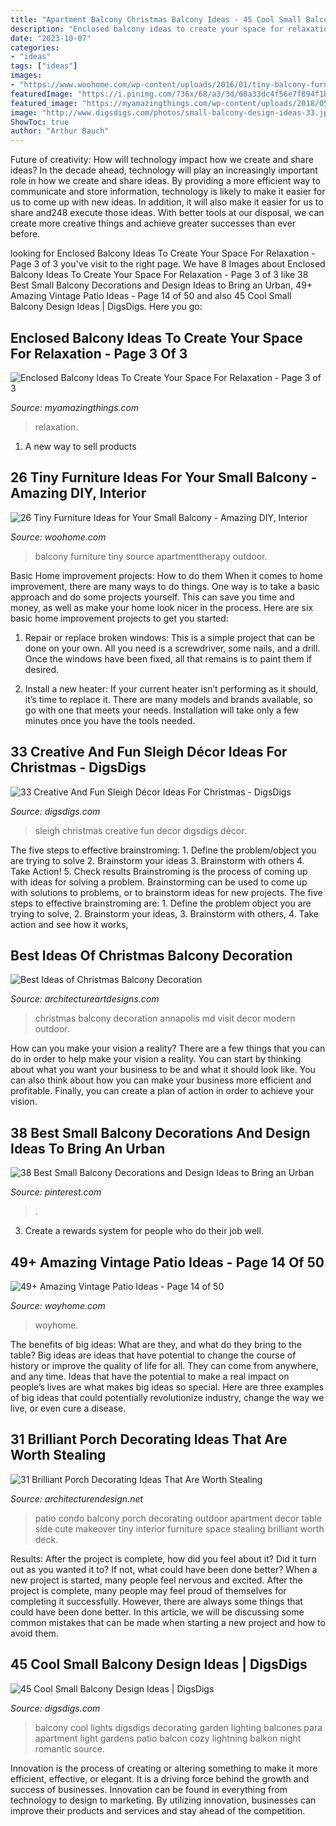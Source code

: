 ```yaml
---
title: "Apartment Balcony Christmas Balcony Ideas - 45 Cool Small Balcony Design Ideas"
description: "Enclosed balcony ideas to create your space for relaxation"
date: "2023-10-07"
categories:
- "ideas"
tags: ["ideas"]
images:
- "https://www.woohome.com/wp-content/uploads/2016/01/tiny-balcony-furniture-7-2.jpg"
featuredImage: "https://i.pinimg.com/736x/68/a3/3d/68a33dc4f56e7f894f1b88e3dd3690ac.jpg"
featured_image: "https://myamazingthings.com/wp-content/uploads/2018/05/enclosed-balcony-13-.jpg"
image: "http://www.digsdigs.com/photos/small-balcony-design-ideas-33.jpg"
ShowToc: true
author: "Arthur Bauch"
---
```



Future of creativity: How will technology impact how we create and share ideas?
In the decade ahead, technology will play an increasingly important role in how we create and share ideas. By providing a more efficient way to communicate and store information, technology is likely to make it easier for us to come up with new ideas. In addition, it will also make it easier for us to share and248
execute those ideas. With better tools at our disposal, we can create more creative things and achieve greater successes than ever before.

	

		
looking for Enclosed Balcony Ideas To Create Your Space For Relaxation - Page 3 of 3 you've visit to the right page. We have 8 Images about Enclosed Balcony Ideas To Create Your Space For Relaxation - Page 3 of 3 like 38 Best Small Balcony Decorations and Design Ideas to Bring an Urban, 49+ Amazing Vintage Patio Ideas - Page 14 of 50 and also 45 Cool Small Balcony Design Ideas | DigsDigs. Here you go:
		
    
## Enclosed Balcony Ideas To Create Your Space For Relaxation - Page 3 Of 3

<img loading=lazy src="https://myamazingthings.com/wp-content/uploads/2018/05/enclosed-balcony-13-.jpg" onerror="this.onerror=null;this.src='https://tse4.mm.bing.net/th?id=OIP.mTZpKnCGBQYq3fuTF_bGuwHaLH&amp;pid=15.1';" alt="Enclosed Balcony Ideas To Create Your Space For Relaxation - Page 3 of 3">

_Source: myamazingthings.com_

>relaxation. 

	

1. A new way to sell products

    
## 26 Tiny Furniture Ideas For Your Small Balcony - Amazing DIY, Interior

<img loading=lazy src="https://www.woohome.com/wp-content/uploads/2016/01/tiny-balcony-furniture-7-2.jpg" onerror="this.onerror=null;this.src='https://tse3.mm.bing.net/th?id=OIP.jTp17o8UcPFfy9hpYowdmAHaLH&amp;pid=15.1';" alt="26 Tiny Furniture Ideas for Your Small Balcony - Amazing DIY, Interior">

_Source: woohome.com_

>balcony furniture tiny source apartmenttherapy outdoor. 

	

Basic Home improvement projects: How to do them
When it comes to home improvement, there are many ways to do things. One way is to take a basic approach and do some projects yourself. This can save you time and money, as well as make your home look nicer in the process. Here are six basic home improvement projects to get you started:
1) Repair or replace broken windows: This is a simple project that can be done on your own. All you need is a screwdriver, some nails, and a drill. Once the windows have been fixed, all that remains is to paint them if desired.

2) Install a new heater: If your current heater isn’t performing as it should, it’s time to replace it. There are many models and brands available, so go with one that meets your needs. Installation will take only a few minutes once you have the tools needed.

    
## 33 Creative And Fun Sleigh Décor Ideas For Christmas - DigsDigs

<img loading=lazy src="https://www.digsdigs.com/photos/fun-and-creative-sleigh-decor-ideas-for-christmas-14-554x832.jpg" onerror="this.onerror=null;this.src='https://tse2.mm.bing.net/th?id=OIP.877Vbkw3p_7MS2z76sFMGQHaLH&amp;pid=15.1';" alt="33 Creative And Fun Sleigh Décor Ideas For Christmas - DigsDigs">

_Source: digsdigs.com_

>sleigh christmas creative fun decor digsdigs décor. 

	

The five steps to effective brainstroming: 1. Define the problem/object you are trying to solve 2. Brainstorm your ideas 3. Brainstorm with others 4. Take Action! 5. Check results
Brainstroming is the process of coming up with ideas for solving a problem. Brainstorming can be used to come up with solutions to problems, or to brainstorm ideas for new projects. The five steps to effective brainstroming are: 1. Define the problem object you are trying to solve, 2. Brainstorm your ideas, 3. Brainstorm with others, 4. Take action and see how it works, 
    
## Best Ideas Of Christmas Balcony Decoration

<img loading=lazy src="https://www.architectureartdesigns.com/wp-content/uploads/2020/12/8-9.jpg" onerror="this.onerror=null;this.src='https://tse3.mm.bing.net/th?id=OIP.0cq0j7FfAyhGCltPGSZ-HwHaOu&amp;pid=15.1';" alt="Best Ideas of Christmas Balcony Decoration">

_Source: architectureartdesigns.com_

>christmas balcony decoration annapolis md visit decor modern outdoor. 

	

How can you make your vision a reality?
There are a few things that you can do in order to help make your vision a reality. You can start by thinking about what you want your business to be and what it should look like. You can also think about how you can make your business more efficient and profitable. Finally, you can create a plan of action in order to achieve your vision.

    
## 38 Best Small Balcony Decorations And Design Ideas To Bring An Urban

<img loading=lazy src="https://i.pinimg.com/736x/68/a3/3d/68a33dc4f56e7f894f1b88e3dd3690ac.jpg" onerror="this.onerror=null;this.src='https://tse3.mm.bing.net/th?id=OIP.M8ZnCT4FJDDsw-FXbqY17AHaK5&amp;pid=15.1';" alt="38 Best Small Balcony Decorations and Design Ideas to Bring an Urban">

_Source: pinterest.com_

>. 

	

3. Create a rewards system for people who do their job well.

    
## 49+ Amazing Vintage Patio Ideas - Page 14 Of 50

<img loading=lazy src="http://woyhome.com/wp-content/uploads/2018/11/49-Amazing-Vintage-Patio-Ideas-14.jpg" onerror="this.onerror=null;this.src='https://tse1.mm.bing.net/th?id=OIP.7SMCUysZviJFBTtafuvzBAHaLF&amp;pid=15.1';" alt="49+ Amazing Vintage Patio Ideas - Page 14 of 50">

_Source: woyhome.com_

>woyhome. 

	

The benefits of big ideas: What are they, and what do they bring to the table?
Big ideas are ideas that have potential to change the course of history or improve the quality of life for all. They can come from anywhere, and any time. Ideas that have the potential to make a real impact on people’s lives are what makes big ideas so special. Here are three examples of big ideas that could potentially revolutionize industry, change the way we live, or even cure a disease.

    
## 31 Brilliant Porch Decorating Ideas That Are Worth Stealing

<img loading=lazy src="http://cdn.architecturendesign.net/wp-content/uploads/2015/07/AD-Small-Porch-Ideas-03.jpg" onerror="this.onerror=null;this.src='https://tse1.mm.bing.net/th?id=OIP.QPqjml57htyF57zrUHLsegHaJ3&amp;pid=15.1';" alt="31 Brilliant Porch Decorating Ideas That Are Worth Stealing">

_Source: architecturendesign.net_

>patio condo balcony porch decorating outdoor apartment decor table side cute makeover tiny interior furniture space stealing brilliant worth deck. 

	

Results: After the project is complete, how did you feel about it? Did it turn out as you wanted it to? If not, what could have been done better?
When a new project is started, many people feel nervous and excited. After the project is complete, many people may feel proud of themselves for completing it successfully. However, there are always some things that could have been done better. In this article, we will be discussing some common mistakes that can be made when starting a new project and how to avoid them.

    
## 45 Cool Small Balcony Design Ideas | DigsDigs

<img loading=lazy src="http://www.digsdigs.com/photos/small-balcony-design-ideas-33.jpg" onerror="this.onerror=null;this.src='https://tse1.mm.bing.net/th?id=OIP.7ZL_oRtHOTygBv_GRurkNwHaL6&amp;pid=15.1';" alt="45 Cool Small Balcony Design Ideas | DigsDigs">

_Source: digsdigs.com_

>balcony cool lights digsdigs decorating garden lighting balcones para apartment light gardens patio balcon cozy lightning balkon night romantic source. 

	

Innovation is the process of creating or altering something to make it more efficient, effective, or elegant. It is a driving force behind the growth and success of businesses. Innovation can be found in everything from technology to design to marketing. By utilizing innovation, businesses can improve their products and services and stay ahead of the competition.

